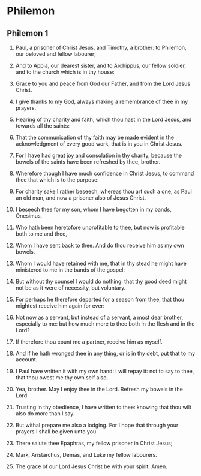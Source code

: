# Philemon

## Philemon 1

1. Paul, a prisoner of Christ Jesus, and Timothy, a brother: to Philemon, our beloved and fellow labourer;

2. And to Appia, our dearest sister, and to Archippus, our fellow soldier, and to the church which is in thy house:

3. Grace to you and peace from God our Father, and from the Lord Jesus Christ.

4. I give thanks to my God, always making a remembrance of thee in my prayers.

5. Hearing of thy charity and faith, which thou hast in the Lord Jesus, and towards all the saints:

6. That the communication of thy faith may be made evident in the acknowledgment of every good work, that is in you in Christ Jesus.

7. For I have had great joy and consolation in thy charity, because the bowels of the saints have been refreshed by thee, brother.

8. Wherefore though I have much confidence in Christ Jesus, to command thee that which is to the purpose:

9. For charity sake I rather beseech, whereas thou art such a one, as Paul an old man, and now a prisoner also of Jesus Christ.

10. I beseech thee for my son, whom I have begotten in my bands, Onesimus,

11. Who hath been heretofore unprofitable to thee, but now is profitable both to me and thee,

12. Whom I have sent back to thee. And do thou receive him as my own bowels.

13. Whom I would have retained with me, that in thy stead he might have ministered to me in the bands of the gospel:

14. But without thy counsel I would do nothing: that thy good deed might not be as it were of necessity, but voluntary.

15. For perhaps he therefore departed for a season from thee, that thou mightest receive him again for ever:

16. Not now as a servant, but instead of a servant, a most dear brother, especially to me: but how much more to thee both in the flesh and in the Lord?

17. If therefore thou count me a partner, receive him as myself.

18. And if he hath wronged thee in any thing, or is in thy debt, put that to my account.

19. I Paul have written it with my own hand: I will repay it: not to say to thee, that thou owest me thy own self also.

20. Yea, brother. May I enjoy thee in the Lord. Refresh my bowels in the Lord.

21. Trusting in thy obedience, I have written to thee: knowing that thou wilt also do more than I say.

22. But withal prepare me also a lodging. For I hope that through your prayers I shall be given unto you.

23. There salute thee Epaphras, my fellow prisoner in Christ Jesus;

24. Mark, Aristarchus, Demas, and Luke my fellow labourers.

25. The grace of our Lord Jesus Christ be with your spirit. Amen.

